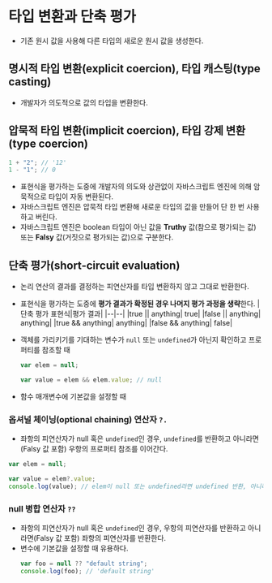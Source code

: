 # 타입 변환과 단축 평가

- 기존 원시 값을 사용해 다른 타입의 새로운 원시 값을 생성한다.

## 명시적 타입 변환(explicit coercion), 타입 캐스팅(type casting)

- 개발자가 의도적으로 값의 타입을 변환한다.

## 압묵적 타입 변환(implicit coercion), 타입 강제 변환(type coercion)

```javascript
1 + "2"; // '12'
1 - "1"; // 0
```

- 표현식을 평가하는 도중에 개발자의 의도와 상관없이 자바스크립트 엔진에 의해 암묵적으로 타입이 자동 변환된다.
- 자바스크립트 엔진은 압묵적 타입 변환해 새로운 타입의 값을 만들어 단 한 번 사용하고 버린다.
- 자바스크립트 엔진은 boolean 타입이 아닌 값을 **Truthy** 값(참으로 평가되는 값) 또는 **Falsy** 값(거짓으로 평가되는 값)으로 구분한다.

## 단축 평가(short-circuit evaluation)

- 논리 연산의 결과를 결정하는 피연산자를 타입 변환하지 않고 그대로 반환한다.
- 표현식을 평가하는 도중에 **평가 결과가 확정된 경우 나머지 평가 과정을 생략**한다.
  |단축 평가 표현식|평가 결과|
  |--|--|
  |true \|\| anything| true|
  |false \|\| anything| anything|
  |true && anything| anything|
  |false && anything| false|

- 객체를 가리키기를 기대하는 변수가 `null` 또는 `undefined`가 아닌지 확인하고 프로퍼티를 참조할 때

  ```javascript
  var elem = null;

  var value = elem && elem.value; // null
  ```

- 함수 매개변수에 기본값을 설정할 때

### 옵셔널 체이닝(optional chaining) 연산자 `?.`

- 좌항의 피연산자가 null 혹은 `undefined`인 경우, `undefined`를 반환하고 아니라면(Falsy 값 포함) 우항의 프로퍼티 참조를 이어간다.

```javascript
var elem = null;

var value = elem?.value;
console.log(value); // elem이 null 또는 undefined라면 undefined 반환, 아니라면 우항의 프로퍼티 참조를 이어간다.
```

### null 병합 연산자 `??`

- 좌항의 피연산자가 null 혹은 `undefined`인 경우, 우항의 피연산자를 반환하고 아니라면(Falsy 값 포함) 좌항의 피연산자를 반환한다.
- 변수에 기본값을 설정할 때 유용하다.
  ```javascript
  var foo = null ?? "default string";
  console.log(foo); // 'default string'
  ```
